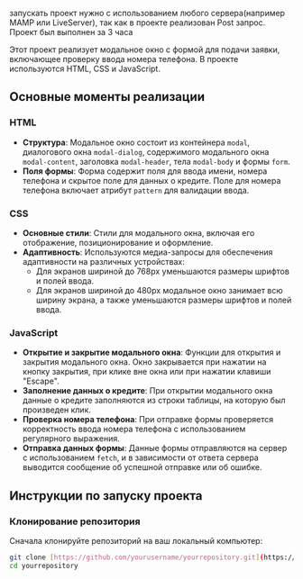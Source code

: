 запускать проект нужно с использованием любого сервера(например MAMP или LiveServer), так как в проекте реализован Post запрос. Проект был выполнен за 3 часа

Этот проект реализует модальное окно с формой для подачи заявки, включающее проверку ввода номера телефона. В проекте используются HTML, CSS и JavaScript.

## Основные моменты реализации

### HTML

- **Структура**: Модальное окно состоит из контейнера `modal`, диалогового окна `modal-dialog`, содержимого модального окна `modal-content`, заголовка `modal-header`, тела `modal-body` и формы `form`.
- **Поля формы**: Форма содержит поля для ввода имени, номера телефона и скрытое поле для данных о кредите. Поле для номера телефона включает атрибут `pattern` для валидации ввода.

### CSS

- **Основные стили**: Стили для модального окна, включая его отображение, позиционирование и оформление.
- **Адаптивность**: Используются медиа-запросы для обеспечения адаптивности на различных устройствах:
  - Для экранов шириной до 768px уменьшаются размеры шрифтов и полей ввода.
  - Для экранов шириной до 480px модальное окно занимает всю ширину экрана, а также уменьшаются размеры шрифтов и полей ввода.

### JavaScript

- **Открытие и закрытие модального окна**: Функции для открытия и закрытия модального окна. Окно закрывается при нажатии на кнопку закрытия, при клике вне окна или при нажатии клавиши "Escape".
- **Заполнение данных о кредите**: При открытии модального окна данные о кредите заполняются из строки таблицы, на которую был произведен клик.
- **Проверка номера телефона**: При отправке формы проверяется корректность ввода номера телефона с использованием регулярного выражения.
- **Отправка данных формы**: Данные формы отправляются на сервер с использованием `fetch`, и в зависимости от ответа сервера выводится сообщение об успешной отправке или об ошибке.

## Инструкции по запуску проекта

### Клонирование репозитория
Сначала клонируйте репозиторий на ваш локальный компьютер:
```bash
git clone [https://github.com/yourusername/yourrepository.git](https://github.com/ManyukV/bankCredits.git)
cd yourrepository
